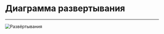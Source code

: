 # Диаграмма развертывания
---

![Развёртывания](https://raw.githubusercontent.com/steppbol/e-Ground/master/Documentation/Diagrams/Deployment/Deployment.png)


